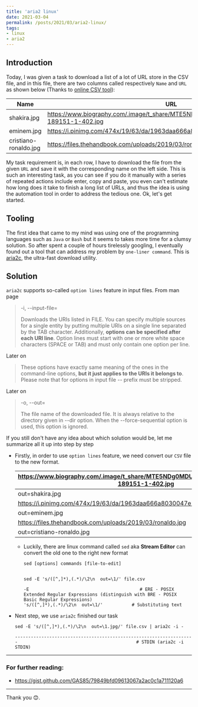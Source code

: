 ```yaml
---
title: 'aria2 linux'
date: 2021-03-04
permalink: /posts/2021/03/aria2-linux/
tags:
- linux
- aria2
---
```


## Introduction

Today, I was given a task to download a list of a lot of URL store in the CSV file, and in this file, there are two columns called respectively `Name` and `URL` as shown below (Thanks to [online CSV tool](https://www.convertcsv.com/csv-to-markdown.htm)):

|Name         |URL                        |
|-------------|---------------------------|
|shakira.jpg  |https://www.biography.com/.image/t_share/MTE5NDg0MDU0NzExNDA0MDQ3/shakira-189151-1-402.jpg|
|eminem.jpg   |https://i.pinimg.com/474x/19/63/da/1963daa666a8030047e2a9f13beb6975.jpg|
|cristiano-ronaldo.jpg|https://files.thehandbook.com/uploads/2019/03/ronaldo.jpg|

My task requirement is, in each row, I have to download the file from the given `URL` and save it with the corresponding name on the left side. This is such an interesting task, as you can see if you do it manually with a series of repeated actions include enter, copy and paste, you even can't estimate how long does it take to finish a long list of URLs, and thus the idea is using the automation tool in order to address the tedious one. Ok, let's get started.
    
## Tooling

The first idea that came to my mind was using one of the programming languages such as `Java` or `Bash` but it seems to takes more time for a clumsy solution. So after spent a couple of hours tirelessly googling, I eventually found out a tool that can address my problem by `one-liner command`. This is [aria2c](https://github.com/aria2/aria2), the ultra-fast download utility.

## Solution

`aria2c` supports so-called `option lines` feature in input files. From man page
> -i, --input-file=
> 
> Downloads the URIs listed in FILE. You can specify multiple sources for a single entity by putting multiple URIs on a single line separated by the TAB character. Additionally, **options can be specified after each URI line**. Option lines must start with one or more white space characters (SPACE or TAB) and must only contain one option per line.

Later on

> These options have exactly same meaning of the ones in the command-line options, **but it just applies to the URIs it belongs to**. Please note that for options in input file -- prefix must be stripped.

Later on

>  -o, --out=<FILE>
> 
>The  file  name  of  the downloaded file.  It is always relative to the directory given in --dir option.  When the --force-sequential option is used, this option is ignored.

If you still don't have any idea about which solution would be, let me summarize all it up into step by step

- Firstly, in order to use `option lines` feature, we need convert our `CSV` file to the new format.

    |https://www.biography.com/.image/t_share/MTE5NDg0MDU0NzExNDA0MDQ3/shakira-189151-1-402.jpg|                                                                                        |
    |------------------------------------------------------------------------------------------|----------------------------------------------------------------------------------------------|
    |out=shakira.jpg                                                                           |                                                                                              |
    |https://i.pinimg.com/474x/19/63/da/1963daa666a8030047e2a9f13beb6975.jpg                   |                                                                                              |
    |out=eminem.jpg                                                                            |                                                                                              |
    |https://files.thehandbook.com/uploads/2019/03/ronaldo.jpg                                 |                                                                                              |
    |out=cristiano-ronaldo.jpg                                                                 |         
  
    - Luckily, there are linux command called `sed` aka **Stream Editor** can convert the old one to the right new format
    
        ```shell
        sed [options] commands [file-to-edit]
        ```
        ```shell

        sed -E 's/([^,]*),(.*)/\2\n  out=\1/' file.csv
        
        -E                                          # ERE - POSIX Extended Regular Expressions (distinguish with BRE - POSIX Basic Regular Expressions)
      's/([^,]*),(.*)/\2\n  out=\1/'           # Substituting text
        ```

- Next step, we use `aria2c` finished our task
    ```shell
    sed -E 's/([^,]*),(.*)/\2\n  out=\1.jpg/' file.csv | aria2c -i -
  
    -------------------------------------------------------------------
    -                                             # STDIN (aria2c -i STDIN)
    ```
  

---------------------

### For further reading:

- https://gist.github.com/GAS85/79849bfd09613067a2ac0c1a711120a6
-----------------------------------

Thank you :blush:.